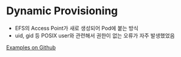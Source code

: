 # Dynamic Provisioning

- EFS의 Access Point가 새로 생성되어 Pod에 붙는 방식
- uid, gid 등 POSIX user와 관련해서 권한이 없는 오류가 자주 발생했었음

[Examples on Github](https://github.com/kubernetes-sigs/aws-efs-csi-driver/tree/master/examples/kubernetes/dynamic_provisioning)